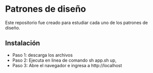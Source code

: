 # Patrones de diseño
Este repositorio fue creado para estudiar cada
uno de los patrones de diseño.

## Instalación
* Paso 1: descarga los archivos
* Paso 2: Ejecuta en linea de comando sh app.sh up,
* Paso 3: Abre el navegador e ingresa a http://localhost